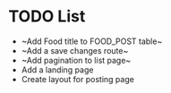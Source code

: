 # TODO List
* ~Add Food title to FOOD_POST table~
* ~Add a save changes route~
* ~Add pagination to list page~
* Add a landing page
* Create layout for posting page